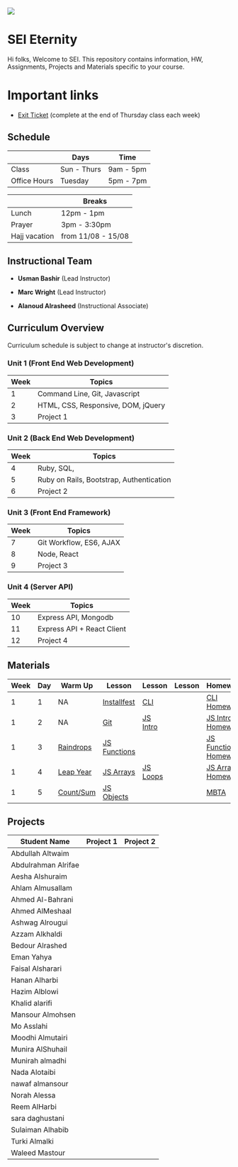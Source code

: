 # ![](https://ga-dash.s3.amazonaws.com/production/assets/logo-9f88ae6c9c3871690e33280fcf557f33.png) 

# SEI Eternity

Hi folks, Welcome to SEI. This repository contains information, HW,  Assignments, Projects and Materials specific to your course.

# Important links 
- [Exit Ticket](https://docs.google.com/forms/d/e/1FAIpQLScDFoOL9dfqc3_Z5YP4mdqAINofM8ouA8yOYM17EFC7nNnQ9A/viewform) (complete at the end of Thursday class each week)

## Schedule

|| Days | Time
-- | -- | --
Class | Sun - Thurs | 9am - 5pm 
Office Hours | Tuesday | 5pm - 7pm

| | Breaks 
-- | -- 
Lunch | 12pm - 1pm 
Prayer | 3pm - 3:30pm 
Hajj vacation | from 11/08 - 15/08

## Instructional Team
- **Usman Bashir** (Lead Instructor)


- **Marc Wright** (Lead Instructor)
  

- **Alanoud Alrasheed** (Instructional Associate)
 


## Curriculum Overview

Curriculum schedule is subject to change at instructor's discretion.

### Unit 1 (Front End Web Development)

| Week  | Topics |
| ----- | ------ |
| 1  | Command Line, Git, Javascript  |
| 2  | HTML, CSS, Responsive, DOM, jQuery|
| 3  | Project 1  |

### Unit 2 (Back End Web Development)

| Week  | Topics |
| ----- | ------ |
| 4  | Ruby, SQL,  |
| 5  | Ruby on Rails, Bootstrap, Authentication  |
| 6  | Project 2 |

### Unit 3 (Front End Framework)

| Week  | Topics |
| ----- | ------ |
| 7  | Git Workflow, ES6, AJAX  |
| 8  | Node, React  |
| 9  | Project 3 |

### Unit 4 (Server API)

| Week  | Topics |
| ----- | ------ |
| 10  | Express API, Mongodb  |
| 11  | Express API + React Client  |
| 12  | Project 4 |

## Materials

| Week | Day  | Warm Up | Lesson | Lesson | Lesson| Homework|  
|------| ---- | ------ | ------ | -------| -----|---------|
1|1| NA | [Installfest](https://github.com/sei-eternity/installfest)|[CLI](https://github.com/sei-eternity/lesson-w01d01-cli)||[CLI Homework](https://github.com/sei-eternity/hw-w01d01-cli)
1|2| NA |[Git](https://github.com/sei-eternity/lesson-w01-d02-git)|[JS Intro](https://github.com/sei-eternity/lesson-w01-d02-javascript-intro)||[JS Intro Homework](https://github.com/sei-eternity/hw-w01-d02-javascript-intro)
1|3| [Raindrops](https://github.com/sei-eternity/warmup-w01-d03-raindrops)|[JS Functions](https://github.com/sei-eternity/lesson-w01d03-js-functions)|||[JS Function Homework](https://github.com/sei-eternity/hw-w01d03-js-functions)
1|4|[Leap Year](https://github.com/sei-eternity/warmup-w01-d04-leapyear)|[JS Arrays](https://github.com/sei-eternity/lesson-w01-d04-js-arrays)|[JS Loops](https://github.com/sei-eternity/lesson-w01-d04-js-loops)||[JS Arrays Homework](https://github.com/sei-eternity/hw-w01-d04-js-arrays)
1|5|[Count/Sum](https://github.com/sei-eternity/warmup-w01-d05-arrays)|[JS Objects](https://github.com/sei-eternity/lesson-w01-d05-js-objects)|||[MBTA](https://github.com/sei-eternity/hw-w01-d05-js-mbta)

## Projects 
Student Name | Project 1 | Project 2
-- | -- | --
Abdullah	Altwaim |
Abdulrahman	Alrifae |
Aesha	Alshuraim |
Ahlam	Almusallam |
Ahmed	Al-Bahrani |
Ahmed	AlMeshaal |
Ashwag	Alrougui |
Azzam	Alkhaldi |
Bedour	Alrashed |
Eman	Yahya |
Faisal	Alsharari |
Hanan	Alharbi |
Hazim	Alblowi |
Khalid	alarifi |
Mansour	Almohsen |
Mo	Asslahi |
Moodhi	Almutairi |
Munira	AlShuhail |
Munirah	almadhi |
Nada	Alotaibi |
nawaf	almansour |
Norah	Alessa |
Reem	AlHarbi |
sara	daghustani |
Sulaiman	Alhabib |
Turki	Almalki |
Waleed	Mastour |